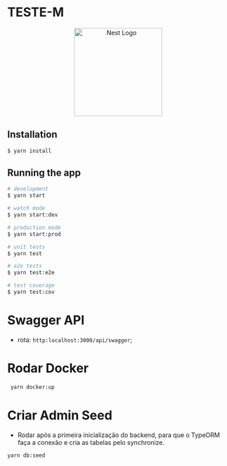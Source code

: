 # TESTE-M


<p align="center">
  <a href="http://nestjs.com/" target="blank"><img src="https://nestjs.com/img/logo-small.svg" width="200" alt="Nest Logo" /></a>
</p>


## Installation

```bash
$ yarn install
```

## Running the app

```bash
# development
$ yarn start

# watch mode
$ yarn start:dev

# production mode
$ yarn start:prod
```

```bash
# unit tests
$ yarn test

# e2e tests
$ yarn test:e2e

# test coverage
$ yarn test:cov
```
# Swagger API

- rota: `http:localhost:3000/api/swagger`;

# Rodar Docker

```bash
 yarn docker:up
```
# Criar Admin Seed

- Rodar após a primeira inicialização do backend, para que o TypeORM faça a conexão e cria as tabelas pelo synchronize.

```bash
yarn db:seed
```
